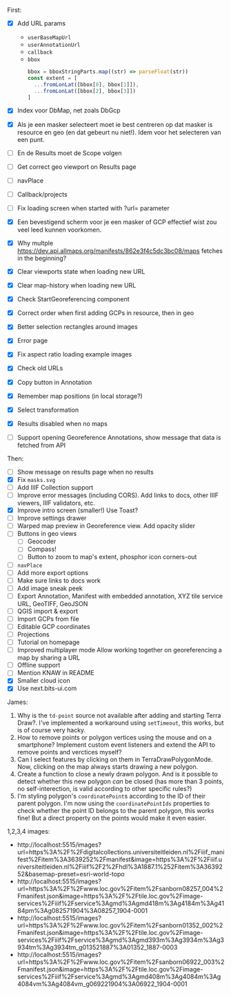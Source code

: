 First:

- [x] Add URL params

  - `userBaseMapUrl`
  - `userAnnotationUrl`
  - `callback`
  - `bbox`
    ```js
    bbox = bboxStringParts.map((str) => parseFloat(str))
    const extent = [
      ...fromLonLat([bbox[0], bbox[1]]),
      ...fromLonLat([bbox[2], bbox[3]])
    ]
    ```

- [x] Index voor DbMap, net zoals DbGcp
- [x] Als je een masker selecteert moet ie best centreren op dat masker is resource en geo (en dat gebeurt nu niet!). Idem voor het selecteren van een punt.
- [ ] En de Results moet de Scope volgen
- [ ] Get correct geo viewport on Results page
- [ ] navPlace
- [ ] Callback/projects
- [ ] Fix loading screen when started with ?url= parameter
- [x] Een bevestigend scherm voor je een masker of GCP effectief wist zou veel leed kunnen voorkomen.
- [x] Why multple https://dev.api.allmaps.org/manifests/862e3f4c5dc3bc08/maps fetches in the beginning?
- [x] Clear viewports state when loading new URL
- [x] Clear map-history when loading new URL
- [x] Check StartGeoreferencing component
- [x] Correct order when first adding GCPs in resource, then in geo
- [x] Better selection rectangles around images
- [x] Error page
- [x] Fix aspect ratio loading example images
- [x] Check old URLs
- [x] Copy button in Annotation
- [x] Remember map positions (in local storage?)
- [x] Select transformation
- [x] Results disabled when no maps
- [ ] Support opening Georeference Annotations, show message that data is fetched from API

Then:

- [ ] Show message on results page when no results
- [x] Fix `masks.svg`
- [ ] Add IIIF Collection support
- [ ] Improve error messages (including CORS). Add links to docs, other IIIF viewers, IIIF validators, etc.
- [x] Improve intro screen (smaller!) Use Toast?
- [ ] Improve settings drawer
- [ ] Warped map preview in Georeference view. Add opacity slider
- [ ] Buttons in geo views
  - [ ] Geocoder
  - [ ] Compass!
  - [ ] Button to zoom to map's extent, phosphor icon corners-out
- [ ] `navPlace`
- [ ] Add more export options
- [ ] Make sure links to docs work
- [ ] Add image sneak peek
- [ ] Export Annotation, Manifest with embedded annotation, XYZ tile service URL, GeoTIFF, GeoJSON
- [ ] QGIS import & export
- [ ] Import GCPs from file
- [ ] Editable GCP coordinates
- [ ] Projections
- [ ] Tutorial on homepage
- [ ] Improved multiplayer mode Allow working together on georeferencing a map by sharing a URL
- [ ] Offline support
- [ ] Mention KNAW in README
- [x] Smaller cloud icon
- [x] Use next.bits-ui.com

James:

1. Why is the `td-point` source not available after adding and starting Terra Draw?. I've implemented a workaround using `setTimeout`, this works, but is of course very hacky.
2. How to remove points or polygon vertices using the mouse and on a smartphone? Implement custom event listeners and extend the API to remove points and verctices myself?
3. Can I select features by clicking on them in TerraDrawPolygonMode. Now, clicking on the map always starts drawing a new polygon.
4. Create a function to close a newly drawn polygon. And is it possible to detect whether this new polygon _can_ be closed (has more than 3 points, no self-interection, is valid according to other specific rules?)
5. I'm styling polygon's `coordinatePoint`s according to the ID of their parent polygon. I'm now using the `coordinatePointIds` properties to check whether the point ID belongs to the parent polygon, this works fine! But a direct property on the points would make it even easier.

1,2,3,4 images:

- http://localhost:5515/images?url=https%3A%2F%2Fdigitalcollections.universiteitleiden.nl%2Fiiif_manifest%2Fitem%3A3639252%2Fmanifest&image=https%3A%2F%2Fiiif.universiteitleiden.nl%2Fiiif%2F2%2Fhdl%3A1887.1%252Fitem%3A3639252&basemap-preset=esri-world-topo
- http://localhost:5515/images?url=https%3A%2F%2Fwww.loc.gov%2Fitem%2Fsanborn08257_004%2Fmanifest.json&image=https%3A%2F%2Ftile.loc.gov%2Fimage-services%2Fiiif%2Fservice%3Agmd%3Agmd418m%3Ag4184m%3Ag4184pm%3Ag082571904%3A08257_1904-0001
- http://localhost:5515/images?url=https%3A%2F%2Fwww.loc.gov%2Fitem%2Fsanborn01352_002%2Fmanifest.json&image=https%3A%2F%2Ftile.loc.gov%2Fimage-services%2Fiiif%2Fservice%3Agmd%3Agmd393m%3Ag3934m%3Ag3934tm%3Ag3934tm_g013521887%3A01352_1887-0003
- http://localhost:5515/images?url=https%3A%2F%2Fwww.loc.gov%2Fitem%2Fsanborn06922_003%2Fmanifest.json&image=https%3A%2F%2Ftile.loc.gov%2Fimage-services%2Fiiif%2Fservice%3Agmd%3Agmd408m%3Ag4084m%3Ag4084vm%3Ag4084vm_g069221904%3A06922_1904-0001
